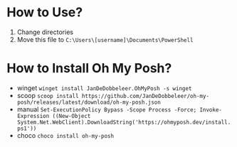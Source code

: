 # How to Use?

1. Change directories
2. Move this file to `C:\Users\[username]\Documents\PowerShell`

# How to Install Oh My Posh?

- winget
  `winget install JanDeDobbeleer.OhMyPosh -s winget`
- scoop
  `scoop install https://github.com/JanDeDobbeleer/oh-my-posh/releases/latest/download/oh-my-posh.json`
- manual
  `Set-ExecutionPolicy Bypass -Scope Process -Force; Invoke-Expression ((New-Object System.Net.WebClient).DownloadString('https://ohmyposh.dev/install.ps1'))`
- choco
  `choco install oh-my-posh`
